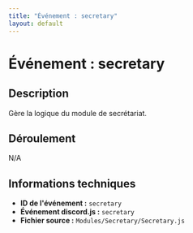 ```yaml
---
title: "Événement : secretary"
layout: default
---
```


# Événement : secretary

## Description

Gère la logique du module de secrétariat.

## Déroulement

N/A

## Informations techniques

- **ID de l'événement :** `secretary`
- **Événement discord.js :** `secretary`
- **Fichier source :** `Modules/Secretary/Secretary.js`

